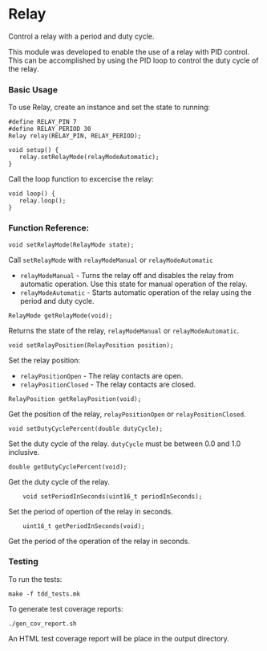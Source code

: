 # Relay
Control a relay with a period and duty cycle.

This module was developed to enable the use of a relay with PID control.
This can be accomplished by using the PID loop to control the duty cycle
of the relay.

### Basic Usage

To use Relay, create an instance and set the state to running:
```
#define RELAY_PIN 7
#define RELAY_PERIOD 30
Relay relay(RELAY_PIN, RELAY_PERIOD);

void setup() {
   relay.setRelayMode(relayModeAutomatic);
}
```

Call the loop function to excercise the relay:
```
void loop() {
   relay.loop();
}
```

### Function Reference:


```
void setRelayMode(RelayMode state);
```
Call `setRelayMode` with `relayModeManual` or `relayModeAutomatic`
- `relayModeManual` - Turns the relay off and disables the relay from automatic operation.  Use this state for manual operation of the relay.
- `relayModeAutomatic` - Starts automatic operation of the relay using the period and duty cycle.

```
RelayMode getRelayMode(void);
```
Returns the state of the relay, `relayModeManual` or `relayModeAutomatic`.

```
void setRelayPosition(RelayPosition position);
```
Set the relay position:
- `relayPositionOpen` - The relay contacts are open.
- `relayPositionClosed` - The relay contacts are closed.

```
RelayPosition getRelayPosition(void);
```
Get the position of the relay, `relayPositionOpen` or `relayPositionClosed`.

```
void setDutyCyclePercent(double dutyCycle);
```
Set the duty cycle of the relay.  `dutyCycle` must be between 0.0 and 1.0 inclusive.

```
double getDutyCyclePercent(void);
```
Get the duty cycle of the relay.

```
    void setPeriodInSeconds(uint16_t periodInSeconds);
```
Set the period of opertion of the relay in seconds.

```
    uint16_t getPeriodInSeconds(void);
```
Get the period of the operation of the relay in seconds.

### Testing

To run the tests:

```
make -f tdd_tests.mk
```

To generate test coverage reports:

```
./gen_cov_report.sh
```

An HTML test coverage report will be place in the output directory.

